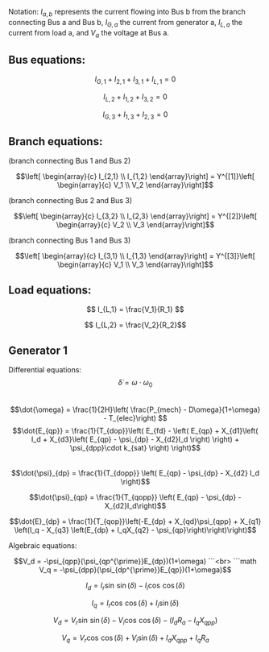 Notation: $I_{a,b}$ represents the current flowing into Bus b from the branch connecting Bus a and Bus b, $I_{G,a}$ the current from generator a, $I_{L,a}$ the current from load a, and $V_a$ the voltage at Bus a.

## Bus equations:
```math 
I_{G,1}+I_{2,1}+I_{3,1}+I_{L,1} = 0
```
```math
I_{L,2}+I_{1,2}+I_{3,2} = 0
```
```math 
I_{G,3}+I_{1,3}+I_{2,3} = 0
```

## Branch equations:

(branch connecting Bus 1 and Bus 2)
```math
\left[ \begin{array}{c}
        I_{2,1} \\
        I_{1,2}
    \end{array}\right] = 
    Y^{[1]}\left[ \begin{array}{c}
        V_1 \\
        V_2
\end{array}\right]
```

(branch connecting Bus 2 and Bus 3)
```math
\left[ \begin{array}{c}
        I_{3,2} \\
        I_{2,3}
    \end{array}\right] = 
    Y^{[2]}\left[ \begin{array}{c}
        V_2 \\
        V_3
    \end{array}\right]
```

(branch connecting Bus 1 and Bus 3)
```math
\left[ \begin{array}{c}
        I_{3,1} \\
        I_{1,3}
    \end{array}\right] = 
    Y^{[3]}\left[ \begin{array}{c}
        V_1 \\
        V_3
    \end{array}\right]
```

 ## Load equations:
```math
 I_{L,1} = \frac{V_1}{R_1} 
``` 
```math
    I_{L,2} = \frac{V_2}{R_2}
```

## Generator 1
Differential equations: <br>
$$\dot{\delta} = \omega \cdot \omega_0 $$ <br>
$$\dot{\omega} = \frac{1}{2H}\left( \frac{P_{mech} - D\omega}{1+\omega} - T_{elec}\right) $$ 
$$\dot{E_{qp}} = \frac{1}{T_{dop}}\left(  E_{fd} - \left( E_{qp} + X_{d1}\left( I_d + X_{d3}\left( E_{qp} - \psi_{dp} - X_{d2}I_d \right)  \right) + \psi_{dpp}\cdot k_{sat} \right) \right)$$ <br>
$$\dot{\psi}_{dp} = \frac{1}{T_{dopp}} \left( E_{qp} - \psi_{dp} - X_{d2} I_d \right)$$
```math
\dot{\psi}_{qp} = \frac{1}{T_{qopp}} \left( E_{qp} - \psi_{dp} - X_{d2}I_d\right)
```
```math
\dot{E}_{dp} = \frac{1}{T_{qop}}\left(-E_{dp} + X_{qd}\psi_{qpp} + X_{q1} \left(I_q - X_{q3} \left(E_{dp} + I_qX_{q2} - \psi_{qp}\right)\right)\right)
``` 
Algebraic equations:
```math
V_d = -\psi_{qpp}(\psi_{qp^{\prime}}E_{dp})(1+\omega)
```<br>
```math
V_q = -\psi_{dpp}(\psi_{dp^{\prime}}E_{qp})(1+\omega)
```
```math
I_d = I_r\sin\,\sin(\delta) - I_i\cos\,\cos(\delta)
```
```math
I_q = I_r\cos\,\cos(\delta) + I_i\sin(\delta)
```
```math
V_d = V_r\sin\,\sin(\delta) - V_i\cos\,\cos(\delta) - (I_d R_a  -I_q X_{qpp})
```
```math
V_q = V_r\cos\,\cos(\delta) + V_i\sin(\delta) + I_{d}X_{qpp} + I_{q}R_a
```



